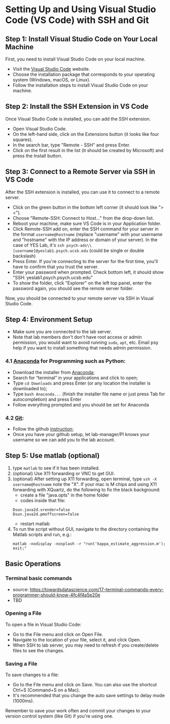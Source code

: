# Setting Up and Using Visual Studio Code (VS Code) with SSH and Git

## Step 1: Install Visual Studio Code on Your Local Machine

First, you need to install Visual Studio Code on your local machine. 

- Visit the [Visual Studio Code](https://code.visualstudio.com/download) website.
- Choose the installation package that corresponds to your operating system (Windows, macOS, or Linux).
- Follow the installation steps to install Visual Studio Code on your machine.

## Step 2: Install the SSH Extension in VS Code

Once Visual Studio Code is installed, you can add the SSH extension.

- Open Visual Studio Code.
- On the left-hand side, click on the Extensions button (it looks like four squares).
- In the search bar, type "Remote - SSH" and press Enter.
- Click on the first result in the list (it should be created by Microsoft) and press the Install button.

## Step 3: Connect to a Remote Server via SSH in VS Code

After the SSH extension is installed, you can use it to connect to a remote server.

- Click on the green button in the bottom left corner (it should look like "><").
- Choose "Remote-SSH: Connect to Host..." from the drop-down list.
- Reboot your machine, make sure VS Code is in your Application folder.
- Click Remote-SSH add on, enter the SSH command for your server in the format `username@hostname` (replace "username" with your username and "hostname" with the IP address or domain of your server). In the case of YES Lab, it's `ssh psych-ads\\[username]@yeslab1.psych.ucsb.edu` (could be single or double backslash)
- Press Enter. If you're connecting to the server for the first time, you'll have to confirm that you trust the server.
- Enter your password when prompted. Check bottom left, it should show "SSH: yeslab1.psych.psych.ucsb.edu"
- To show the folder, click "Explorer" on the left top panel, enter the password again, you should see the remote server folder.

Now, you should be connected to your remote server via SSH in Visual Studio Code.

## Step 4: Environment Setup
- Make sure you are connected to the lab server. 
- Note that lab members don't don't have root access or admin permission, you would want to avoid running `sudo`, `apt`, etc. Email psy help if you want to install something that needs admin permission.
### 4.1 [Anaconda](https://docs.anaconda.com/free/anaconda/install/linux/) for Programming such as Python: 
- Download the installer from [Anaconda](https://docs.anaconda.com/free/anaconda/install/linux/);
- Search for “terminal” in your applications and click to open;
- Type `cd Downloads` and press Enter (or any location the installer is downloaded to);
- Type `bash Anaconda...` (finish the installer file name or just press Tab for autocompletion) and press Enter
- Follow everything prompted and you should be set for Anaconda
### 4.2 [Git](https://docs.github.com/en/get-started/quickstart/set-up-git#setting-up-git): 
- Follow the github [instruction](https://docs.github.com/en/get-started/quickstart/set-up-git#setting-up-git);
- Once you have your github setup, let lab-manager/PI knows your username so we can add you to the lab account.

## Step 5: Use matlab (optional)
1. type `matlab` to see if it has been installed.
2. (optional) Use X11 forwarding or VNC to get GUI. 
3. (optional) After setting up X11 forwarding, open terminal, type `ssh -X username@hostname` note the "X".
If your mac is M chips and using X11 forwarding with XQuartz, do the following to fix the black background:
    - create a file "java.opts" in the home folder
    - codes inside that file:
    ```
    Dsun.java2d.xrender=false
    Dsun.java2d.pmoffscreen=false
    ```
    - restart matlab
4. To run the script without GUI, navigate to the directory containing the Matlab scripts and run, e.g.: 
    ```
    matlab -nodisplay -nosplash -r "run('kappa_estimate_aggression.m'); exit;"
    ```

## Basic Operations

### Terminal basic commands
- source: https://towardsdatascience.com/17-terminal-commands-every-programmer-should-know-4fc4f4a5e20e
- TBD

### Opening a File

To open a file in Visual Studio Code:

- Go to the File menu and click on Open File.
- Navigate to the location of your file, select it, and click Open.
- When SSH to lab server, you may need to refresh if you create/delete files to see the changes.

### Saving a File

To save changes to a file:

- Go to the File menu and click on Save. You can also use the shortcut Ctrl+S (Command+S on a Mac).
- It's recommended that you change the auto save settings to delay mode (1000ms).

Remember to save your work often and commit your changes to your version control system (like Git) if you're using one.